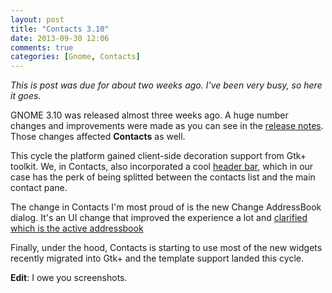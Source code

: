 ```yaml
---
layout: post
title: "Contacts 3.10"
date: 2013-09-30 12:06
comments: true
categories: [Gnome, Contacts]
---
```


*This is post was due for about two weeks ago. I've been very busy, so here it goes.*

GNOME 3.10 was released almost three weeks ago. A huge number changes and improvements were made as you can see in
the [release notes][1]. Those changes affected **Contacts** as well.

This cycle the platform gained client-side decoration support from Gtk+ toolkit. We, in Contacts, also
incorporated a cool [header bar][2], which in our case has the perk of being splitted between the contacts list and
the main contact pane.

The change in Contacts I'm most proud of is the new Change AddressBook dialog. It's an UI change that improved
the experience a lot and [clarified which is the active addressbook][3]

Finally, under the hood, Contacts is starting to use most of the new widgets recently migrated into Gtk+ and
the template support landed this cycle.

**Edit**: I owe you screenshots.

[1]: https://help.gnome.org/misc/release-notes/3.10/
[2]: https://developer.gnome.org/gtk3/3.10/GtkHeaderBar.html
[3]: https://bugzilla.gnome.org/show_bug.cgi?id=687220
